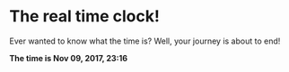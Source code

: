 # The real time clock!

Ever wanted to know what the time is? Well, your journey is about to end!

**The time is Nov 09, 2017, 23:16**